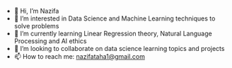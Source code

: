 - 👋 Hi, I’m Nazifa
- 👀 I’m interested in Data Science and Machine Learning techniques to solve problems 
- 🌱 I’m currently learning Linear Regression theory, Natural Language Processing and AI ethics
- 💞️ I’m looking to collaborate on data science learning topics and projects
- 📫 How to reach me: nazifataha1@gmail.com

<!---
nazifataha1/nazifataha1 is a ✨ special ✨ repository because its `README.md` (this file) appears on your GitHub profile.
You can click the Preview link to take a look at your changes.
--->
